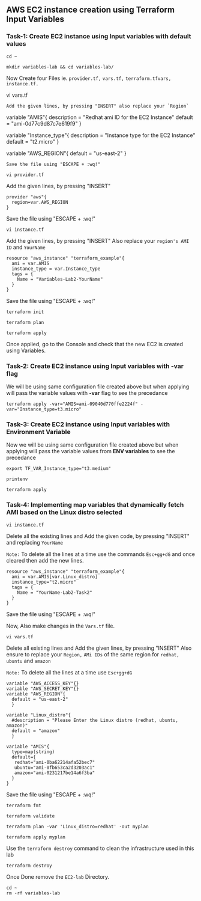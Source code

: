 ## AWS EC2 instance creation using Terraform Input Variables


### Task-1: Create EC2 instance using Input variables with default values
```
cd ~
```
```
mkdir variables-lab && cd variables-lab/
```
Now Create four Files ie. `provider.tf,` `vars.tf,` `terraform.tfvars,` `instance.tf.`

vi vars.tf
```
Add the given lines, by pressing "INSERT" also replace your `Region`
```
variable "AMIS"{
  description = "Redhat ami ID for the EC2 Instance"
  default = "ami-0d77c9d87c7e619f9"
}

variable "Instance_type"{
  description = "Instance type for the EC2 Instance"
  default = "t2.micro"
}

variable "AWS_REGION"{
  default = "us-east-2"
}
```
Save the file using "ESCAPE + :wq!"
```
```
vi provider.tf
```
Add the given lines, by pressing "INSERT" 
```
provider "aws"{
  region=var.AWS_REGION
}
```
Save the file using "ESCAPE + :wq!"
```
vi instance.tf
```
Add the given lines, by pressing "INSERT" Also replace your `region's AMI ID` and `YourName`
```
resource "aws_instance" "terraform_example"{
  ami = var.AMIS
  instance_type = var.Instance_type
  tags = {
    Name = "Variables-Lab2-YourName"
  }
}
```
Save the file using "ESCAPE + :wq!"
```
terraform init
```
```
terraform plan
```
```
terraform apply
```
Once applied, go to the Console and check that the new EC2 is created using Variables.


### Task-2: Create EC2 instance using Input variables with -var flag

We will be using same configuration file created above but when applying will pass the variable values with **-var** flag to see the precedance

```
terraform apply -var="AMIS=ami-09040d770ffe2224f" -var="Instance_type=t3.micro"
```

### Task-3: Create EC2 instance using Input variables with Environment Variable
Now we will be using same configuration file created above but when applying will pass the variable values from **ENV variables** to see the precedance

```
export TF_VAR_Instance_type="t3.medium"
```
```
printenv
```
```
terraform apply 
```


### Task-4: Implementing map variables that dynamically fetch AMI based on the Linux distro selected
```
vi instance.tf
```
Delete all the existing lines and Add the given code, by pressing "INSERT" and replacing `YourName`

`Note:` To delete all the lines at a time use the commands `Esc+gg+dG` and once cleared then add the new lines.
```
resource "aws_instance" "terraform_example"{
  ami = var.AMIS[var.Linux_distro]
  instance_type="t2.micro"
  tags = {
    Name = "YourName-Lab2-Task2"
  }
}
```
Save the file using "ESCAPE + :wq!"

Now, Also make changes in the `Vars.tf` file.
```
vi vars.tf
```
Delete all existing lines and Add the given lines, by pressing "INSERT" Also ensure to replace your `Region,` `AMi IDs` of the same region for `redhat,` `ubuntu` and `amazon`

`Note:` To delete all the lines at a time use `Esc+gg+dG`
```
variable "AWS_ACCESS_KEY"{}
variable "AWS_SECRET_KEY"{}
variable "AWS_REGION"{
  default = "us-east-2"
  }

variable "Linux_distro"{
  #description = "Please Enter the Linux distro (redhat, ubuntu, amazon)"
  default = "amazon"
  }

variable "AMIS"{
  type=map(string)
  default={
   redhat="ami-0ba62214afa52bec7"
   ubuntu="ami-0fb653ca2d3203ac1"
   amazon="ami-0231217be14a6f3ba"
  }
}
```
Save the file using "ESCAPE + :wq!"
```
terraform fmt
```
```
terraform validate
```
```
terraform plan -var 'Linux_distro=redhat' -out myplan
```
```
terraform apply myplan
```
Use the `terraform destroy` command to clean the infrastructure used in this lab
```
terraform destroy
```
Once Done remove the `EC2-lab` Directory.
```
cd ~
rm -rf variables-lab

```

